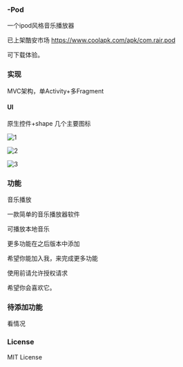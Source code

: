 ### -Pod
一个ipod风格音乐播放器

已上架酷安市场
https://www.coolapk.com/apk/com.rair.pod

可下载体验。

### 实现
MVC架构，单Activity+多Fragment

#### UI
原生控件+shape
几个主要图标

![1]

![2]

![3]

### 功能
音乐播放

一款简单的音乐播放器软件

可播放本地音乐

更多功能在之后版本中添加

希望你能加入我，来完成更多功能

使用前请允许授权请求

希望你会喜欢它。

### 待添加功能
看情况

### License
MIT License


[1]:http://image.coolapk.com/apk_image/2017/0722/Screenshot_20170722-224454-for-151371-o_1blle8lm51vka17r1sfmkgp1ian15-uid-778419.jpg
[2]:http://image.coolapk.com/apk_image/2017/0722/Screenshot_20170722-224505-for-151371-o_1blle8lm517d0dg81bjsoo6122417-uid-778419.jpg
[3]:http://image.coolapk.com/apk_image/2017/0722/Screenshot_20170722-224452-for-151371-o_1blle8lm5mf277ki7phmo123214-uid-778419.jpg